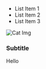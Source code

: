 - List Item 1
- List Item 2
- List Item 3

![Cat Img](https://www.catster.com/wp-content/uploads/2015/06/google-cat-search-2014-_0.jpg)

### Subtitle

Hello
